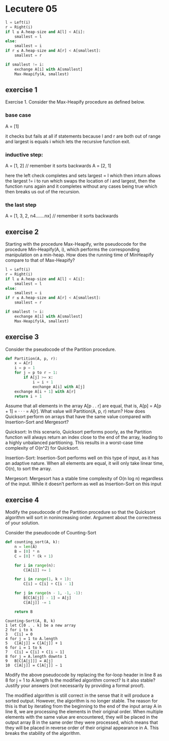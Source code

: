 # Lecutere 05
```py
l = Left(i)
r = Right(i)
if l ≤ A.heap-size and A[l] < A[i]:
    smallest = l
else:
    smallest = i
if r ≤ A.heap-size and A[r] < A[smallest]:
    smallest = r

if smallest != i:
    exchange A[i] with A[smallest]
    Max-Heapify(A, smallest)
```


## exercise 1

Exercise 1.
Consider the Max-Heapify procedure as defined below.

### base case
A = [1]

it checks but fails at all if statements because l and r are both out of range and largest is equals i which lets the recursive function exit.

### inductive step:
A = [1, 2] // remember it sorts backwards
A = [2, 1]

here the left check completes and sets largest = l which then inturn allows the largest != i to run which swaps the location of i and largest, then the function runs again and it completes without any cases being true which then breaks us out of the recursion.

### the last step
A = [1, 3, 2, n4.......nx] // remember it sorts backwards


## exercise 2

Starting with the procedure Max-Heapify, write pseudocode for the procedure Min-Heapify(A, i), which performs the corresponding manipulation on a min-heap. How does the running time of MinHeapify compare to that of Max-Heapify?

```py
l = Left(i)
r = Right(i)
if l ≤ A.heap-size and A[l] < A[i]:
    smallest = l
else:
    smallest = i
if r ≤ A.heap-size and A[r] < A[smallest]:
    smallest = r

if smallest != i:
    exchange A[i] with A[smallest]
    Max-Heapify(A, smallest)
```

## exercise 3
Consider the pseudocode of the Partition procedure.

```py
def Partition(A, p, r):
    x = A[r]
    i = p − 1
    for j = p to r − 1:
        if A[j] >= x:
            i = i + 1
            exchange A[i] with A[j]
    exchange A[i + 1] with A[r]
    return i + 1
```

Assume that all elements in the array A[p . . r] are equal, that is, A[p] = A[p + 1] = · · · = A[r]. What value will Partition(A, p, r) return? How does Quicksort perform on arrays that have the same value compared with Insertion-Sort and Mergesort?


Quicksort: In this scenario, Quicksort performs poorly, as the Partition function will always return an index close to the end of the array, leading to a highly unbalanced partitioning. This results in a worst-case time complexity of O(n^2) for Quicksort.

Insertion-Sort: Insertion-Sort performs well on this type of input, as it has an adaptive nature. When all elements are equal, it will only take linear time, O(n), to sort the array.

Mergesort: Mergesort has a stable time complexity of O(n log n) regardless of the input. While it doesn’t perform as well as Insertion-Sort on this input


## exercise 4

Modify the pseudocode of the Partition procedure so that the Quicksort algorithm will sort in nonincreasing order. Argument about the correctness of your solution.


Consider the pseudocode of Counting-Sort
```py
def counting_sort(A, k):
    n = len(A)
    B = [0] * n
    C = [0] * (k + 1)

    for i in range(n):
        C[A[i]] += 1

    for i in range(1, k + 1):
        C[i] = C[i] + C[i - 1]

    for j in range(n - 1, -1, -1):
        B[C[A[j]] - 1] = A[j]
        C[A[j]] -= 1

    return B

```
```
Counting-Sort(A, B, k)
1 let C[0 . . k] be a new array
2 for i to k
3   C[i] = 0
4 for j = 1 to A.length
5   C[A[j]] = C[A[j]] + 1
6 for i = 1 to k
7   C[i] = C[i] + C[i − 1]
8 for j = A.length downto 1
9   B[C[A[j]]] = A[j]
10  C[A[j]] = C[A[j]] − 1
```
Modify the above pseudocode by replacing the for-loop header in line 8 as
8 for j = 1 to A.length
Is the modified algorithm correct? Is it also stable?
Justify your answers (not necessarily by providing a formal proof).

The modified algorithm is still correct in the sense that it will produce a sorted output. However, the algorithm is no longer stable. The reason for this is that by iterating from the beginning to the end of the input array A in line 8, we are processing the elements in their original order. When multiple elements with the same value are encountered, they will be placed in the output array B in the same order they were processed, which means that they will be placed in reverse order of their original appearance in A. This breaks the stability of the algorithm.